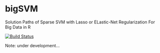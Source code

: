 # bigSVM
Solution Paths of Sparse SVM with Lasso or ELastic-Net Regularization For Big Data in R

[![Build Status](https://travis-ci.org/YaohuiZeng/bigSVM.svg?branch=master)](https://travis-ci.org/YaohuiZeng/bigSVM)


Note: under development...
